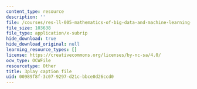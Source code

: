 ```yaml
---
content_type: resource
description: ''
file: /courses/res-ll-005-mathematics-of-big-data-and-machine-learning-january-iap-2020/00989f8f3c079297d21cbbce0d26ccd0_t4K6lney7Zw.srt
file_size: 103638
file_type: application/x-subrip
hide_download: true
hide_download_original: null
learning_resource_types: []
license: https://creativecommons.org/licenses/by-nc-sa/4.0/
ocw_type: OCWFile
resourcetype: Other
title: 3play caption file
uid: 00989f8f-3c07-9297-d21c-bbce0d26ccd0
---
```

